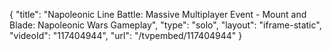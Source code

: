{
    "title": "Napoleonic Line Battle: Massive Multiplayer Event - Mount and Blade: Napoleonic Wars Gameplay",
    "type": "solo",
    "layout": "iframe-static",
    "videoId": "117404944",
    "url": "\/tvpembed\/117404944"
}